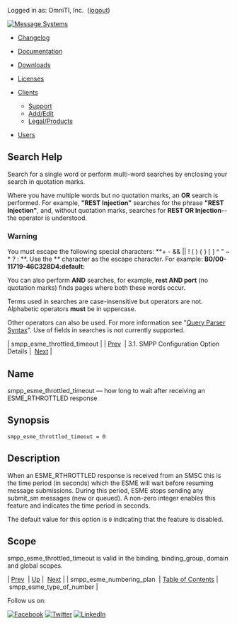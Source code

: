 Logged in as: OmniTI, Inc.  ([logout](https://support.messagesystems.com/logout.php))

[![Message Systems](https://support.messagesystems.com/images/ms-white205.png)](https://support.messagesystems.com/start.php) 

*   [Changelog](https://support.messagesystems.com/start.php?show=changelog)
*   [Documentation](https://support.messagesystems.com/docs/)
*   [Downloads](https://support.messagesystems.com/start.php)

*   [Licenses](https://support.messagesystems.com/license_summary.php)
*   <a href="">Clients</a>
    *   [Support](https://support.messagesystems.com/cs.php)
    *   [Add/Edit](https://support.messagesystems.com/edit_client.php)
    *   [Legal/Products](https://support.messagesystems.com/edit_products.php)
*   [Users](https://support.messagesystems.com/edit_customer.php)

## Search Help

Search for a single word or perform multi-word searches by enclosing your search in quotation marks.

Where you have multiple words but no quotation marks, an **OR** search is performed. For example, **"REST Injection"** searches for the phrase **"REST Injection"**, and, without quotation marks, searches for **REST OR Injection**--the operator is understood.

### Warning

You must escape the following special characters: **+ - && || ! ( ) { } [ ] ^ " ~ * ? : \**. Use the **\** character as the escape character. For example: **B0/00-11719-46C328D4\:default\:**

You can also perform **AND** searches, for example, **rest AND port** (no quotation marks) finds pages where both these words occur.

Terms used in searches are case-insensitive but operators are not. Alphabetic operators **must** be in uppercase.

Other operators can also be used. For more information see "[Query Parser Syntax](https://lucene.apache.org/core/old_versioned_docs/versions/3_0_0/queryparsersyntax.html)". Use of fields in searches is not currently supported.

| smpp_esme_throttled_timeout |
| [Prev](mobility.conf.smpp_esme_numbering_plan.php)  | 3.1. SMPP Configuration Option Details |  [Next](mobility.conf.smpp_esme_type_of_number.php) |

<a name="mobility.conf.smpp_esme_throttled_timeout"></a>
## Name

smpp_esme_throttled_timeout — how long to wait after receiving an ESME_RTHROTTLED response

## Synopsis

`smpp_esme_throttled_timeout = 0`

<a name="idp1658880"></a>
## Description

When an ESME_RTHROTTLED response is received from an SMSC this is the time period (in seconds) which the ESME will wait before resuming message submissions. During this period, ESME stops sending any submit_sm messages (new or queued). A non-zero integer enables this feature and indicates the time period in seconds.

The default value for this option is `0` indicating that the feature is disabled.

<a name="idp1661936"></a>
## Scope

smpp_esme_throttled_timeout is valid in the binding, binding_group, domain and global scopes.

| [Prev](mobility.conf.smpp_esme_numbering_plan.php)  | [Up](mobility.smpp.options.php#mobility.conf) |  [Next](mobility.conf.smpp_esme_type_of_number.php) |
| smpp_esme_numbering_plan  | [Table of Contents](index.php) |  smpp_esme_type_of_number |

Follow us on:

[![Facebook](https://support.messagesystems.com/images/icon-facebook.png)](http://www.facebook.com/messagesystems) [![Twitter](https://support.messagesystems.com/images/icon-twitter.png)](http://twitter.com/#!/MessageSystems) [![LinkedIn](https://support.messagesystems.com/images/icon-linkedin.png)](http://www.linkedin.com/company/message-systems)